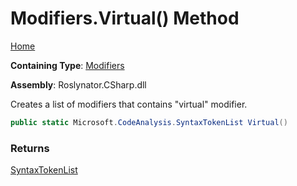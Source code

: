 # Modifiers\.Virtual\(\) Method

[Home](../../../../README.md)

**Containing Type**: [Modifiers](../README.md)

**Assembly**: Roslynator\.CSharp\.dll

  
Creates a list of modifiers that contains "virtual" modifier\.

```csharp
public static Microsoft.CodeAnalysis.SyntaxTokenList Virtual()
```

### Returns

[SyntaxTokenList](https://docs.microsoft.com/en-us/dotnet/api/microsoft.codeanalysis.syntaxtokenlist)

